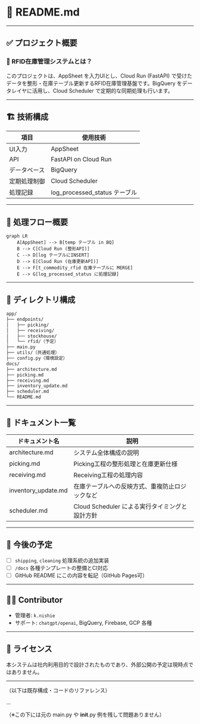 
# 📘 README.md

---

## ✅ プロジェクト概要

### 📌 RFID在庫管理システムとは？
このプロジェクトは、AppSheet を入力UIとし、Cloud Run (FastAPI) で受けたデータを整形・在庫テーブル更新するRFID在庫管理基盤です。BigQuery をデータレイヤに活用し、Cloud Scheduler で定期的な同期処理も行います。

---

## 🏗️ 技術構成

| 項目 | 使用技術 |
|------|-----------|
| UI入力 | AppSheet |
| API | FastAPI on Cloud Run |
| データベース | BigQuery |
| 定期処理制御 | Cloud Scheduler |
| 処理記録 | log_processed_status テーブル |

---

## 🔁 処理フロー概要

```mermaid
graph LR
    A[AppSheet] --> B[temp テーブル in BQ]
    B --> C[Cloud Run (整形API)]
    C --> D[log テーブルにINSERT]
    D --> E[Cloud Run (在庫更新API)]
    E --> F[t_commodity_rfid 在庫テーブルに MERGE]
    E --> G[log_processed_status に処理記録]
```

---

## 📂 ディレクトリ構成

```bash
app/
├── endpoints/
│   ├── picking/
│   ├── receiving/
│   ├── stockhouse/
│   └── rfid/（予定）
├── main.py
├── utils/（共通処理）
├── config.py（環境設定）
docs/
├── architecture.md
├── picking.md
├── receiving.md
├── inventory_update.md
├── scheduler.md
└── README.md
```

---

## 📘 ドキュメント一覧

| ドキュメント名 | 説明 |
|----------------|------|
| architecture.md | システム全体構成の説明 |
| picking.md | Picking工程の整形処理と在庫更新仕様 |
| receiving.md | Receiving工程の処理内容 |
| inventory_update.md | 在庫テーブルへの反映方式、重複防止ロジックなど |
| scheduler.md | Cloud Scheduler による実行タイミングと設計方針 |

---

## 📎 今後の予定

- [ ] `shipping`, `cleaning` 処理系統の追加実装
- [ ] `/docs` 各種テンプレートの整備とCI対応
- [ ] GitHub README にこの内容を転記（GitHub Pages可）

---

## 🧑‍💻 Contributor

- 管理者: `k.nishie`
- サポート: `chatgpt/openai`, BigQuery, Firebase, GCP 各種

---

## 📝 ライセンス
本システムは社内利用目的で設計されたものであり、外部公開の予定は現時点ではありません。

---

（以下は既存構成・コードのリファレンス）

...

（※この下には元の main.py や __init__.py 例を残して問題ありません）
